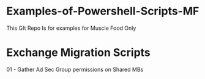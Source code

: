 # Examples-of-Powershell-Scripts-MF
 This GIt Repo Is for examples for Muscle Food Only


# Exchange Migration Scripts

01 - Gather Ad Sec Group permissions on Shared MBs

